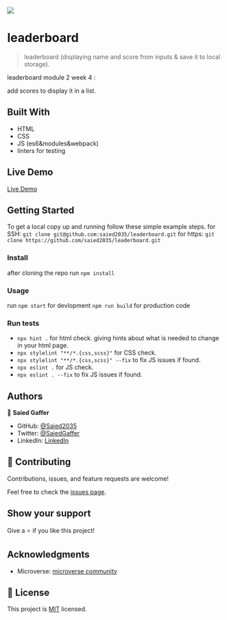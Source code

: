 ![](https://img.shields.io/badge/Microverse-blueviolet)

# leaderboard

> leaderboard (displaying name and score from inputs & save it to local storage).


 leaderboard module 2 week 4 :

add scores to display it in a list.



## Built With

- HTML
- CSS
- JS (es6&modules&webpack)
- linters for testing


## Live Demo
[Live Demo](https://saied2035.github.io/leaderboard/)

## Getting Started


To get a local copy up and running follow these simple example steps.
for SSH:
`git clone git@github.com:saied2035/leaderboard.git`
for https:
`git clone https://github.com/saied2035/leaderboard.git`
### Install
 
 after cloning the repo run 
 `npm install`

### Usage
   run 
 `npm start` for devlopment
 `npm run build` for production code
### Run tests
   - `npx hint .` for html check. giving hints about what is needed to change in your html page.
   - `npx stylelint "**/*.{css,scss}"` for CSS check.
   - `npx stylelint "**/*.{css,scss}" --fix` to fix JS issues if found.
   - `npx eslint .` for JS check.
   - `npx eslint . --fix` to fix JS issues if found.

## Authors

👤 **Saied Gaffer**

- GitHub: [@Saied2035](https://github.com/saied2035)
- Twitter: [@SaiedGaffer](https://twitter.com/SaiedGaffer)
- LinkedIn: [LinkedIn](https://www.linkedin.com/in/saiedgaffer/)

## 🤝 Contributing

Contributions, issues, and feature requests are welcome!

Feel free to check the [issues page](https://github.com/AckonSamuel/leaderboard/issues).

## Show your support

Give a ⭐️ if you like this project!

## Acknowledgments

- Microverse: [microverse community](https://github.com/microverseinc)

## 📝 License

This project is [MIT](./MIT.md) licensed.
